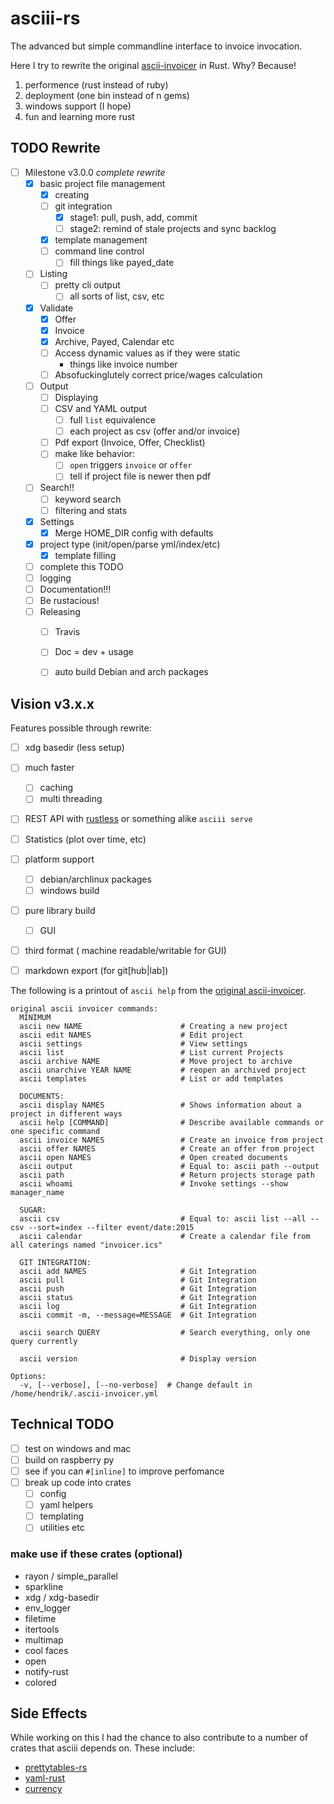 # asciii-rs

The advanced but simple commandline interface to invoice invocation.

Here I try to rewrite the original [ascii-invoicer](http://github.com/ascii-dresden/ascii-invoicer) in Rust. Why? Because!

1. performence (rust instead of ruby)
2. deployment (one bin instead of n gems)
3. windows support (I hope)
4. fun and learning more rust

## TODO Rewrite

* [ ] Milestone v3.0.0 *complete rewrite*
  * [x] basic project file management
      * [x] creating
      * [ ] git integration
        * [x] stage1: pull, push, add, commit
        * [ ] stage2: remind of stale projects and sync backlog
      * [x] template management
      * [ ] command line control
        * [ ] fill things like payed_date
  * [ ] Listing
      * [ ] pretty cli output
          * [ ] all sorts of list, csv, etc
  * [x] Validate
      * [x] Offer
      * [x] Invoice
      * [x] Archive, Payed, Calendar etc
      * [ ] Access dynamic values as if they were static
        * things like invoice number
      * [ ] Absofuckinglutely correct price/wages calculation
  * [ ] Output
      * [ ] Displaying
      * [ ] CSV and YAML output
        * [ ] full `list` equivalence
        * [ ] each project as csv (offer and/or invoice)
      * [ ] Pdf export (Invoice, Offer, Checklist)
      * [ ] make like behavior:
        * [ ] `open` triggers `invoice` or `offer`
        * [ ] tell if project file is newer then pdf
  * [ ] Search!!
      * [ ] keyword search
      * [ ] filtering and stats
  * [x] Settings
      * [x] Merge HOME_DIR config with defaults
  * [x] project type (init/open/parse yml/index/etc)
      * [x] template filling
  * [ ] complete this TODO
  * [ ] logging
  * [ ] Documentation!!!
  * [ ] Be rustacious!
  * [ ] Releasing
    * [ ] Travis
    * [ ] Doc = dev + usage
    * [ ] auto build Debian and arch packages


## Vision v3.x.x

Features possible through rewrite:

* [ ] xdg basedir (less setup)
* [ ] much faster
  * [ ] caching
  * [ ] multi threading
* [ ] REST API with [rustless](http://rustless.org/) or something alike `asciii serve`
* [ ] Statistics (plot over time, etc)
* [ ] platform support
  * [ ] debian/archlinux packages
  * [ ] windows build
* [ ] pure library build
  * [ ] GUI
* [ ] third format ( machine readable/writable for GUI)
* [ ] markdown export (for git[hub|lab])


The following is a printout of `ascii help` from the [original ascii-invoicer](http://github.com/ascii-dresden/ascii-invoicer).

```
original ascii invoicer commands:
  MINIMUM
  ascii new NAME                      # Creating a new project
  ascii edit NAMES                    # Edit project
  ascii settings                      # View settings
  ascii list                          # List current Projects
  ascii archive NAME                  # Move project to archive
  ascii unarchive YEAR NAME           # reopen an archived project
  ascii templates                     # List or add templates

  DOCUMENTS:
  ascii display NAMES                 # Shows information about a project in different ways
  ascii help [COMMAND]                # Describe available commands or one specific command
  ascii invoice NAMES                 # Create an invoice from project
  ascii offer NAMES                   # Create an offer from project
  ascii open NAMES                    # Open created documents
  ascii output                        # Equal to: ascii path --output
  ascii path                          # Return projects storage path
  ascii whoami                        # Invoke settings --show manager_name

  SUGAR:
  ascii csv                           # Equal to: ascii list --all --csv --sort=index --filter event/date:2015
  ascii calendar                      # Create a calendar file from all caterings named "invoicer.ics"

  GIT INTEGRATION:
  ascii add NAMES                     # Git Integration
  ascii pull                          # Git Integration
  ascii push                          # Git Integration
  ascii status                        # Git Integration
  ascii log                           # Git Integration
  ascii commit -m, --message=MESSAGE  # Git Integration

  ascii search QUERY                  # Search everything, only one query currently

  ascii version                       # Display version

Options:
  -v, [--verbose], [--no-verbose]  # Change default in /home/hendrik/.ascii-invoicer.yml
```

## Technical TODO

* [ ] test on windows and mac
* [ ] build on raspberry py
* [ ] see if you can `#[inline]` to improve perfomance
* [ ] break up code into crates
  * [ ] config
  * [ ] yaml helpers
  * [ ] templating
  * [ ] utilities etc

### make use if these crates (optional)

* rayon / simple_parallel
* sparkline
* xdg / xdg-basedir
* env_logger
* filetime
* itertools
* multimap
* cool faces
* open
* notify-rust
* colored

## Side Effects

While working on this I had the chance to also contribute to a number of crates that asciii depends on.
These include:

* [prettytables-rs](https://github.com/phsym/prettytable-rs/)
* [yaml-rust](https://github.com/chyh1990/yaml-rust)
* [currency](https://github.com/Tahler/rust-lang-currency)
